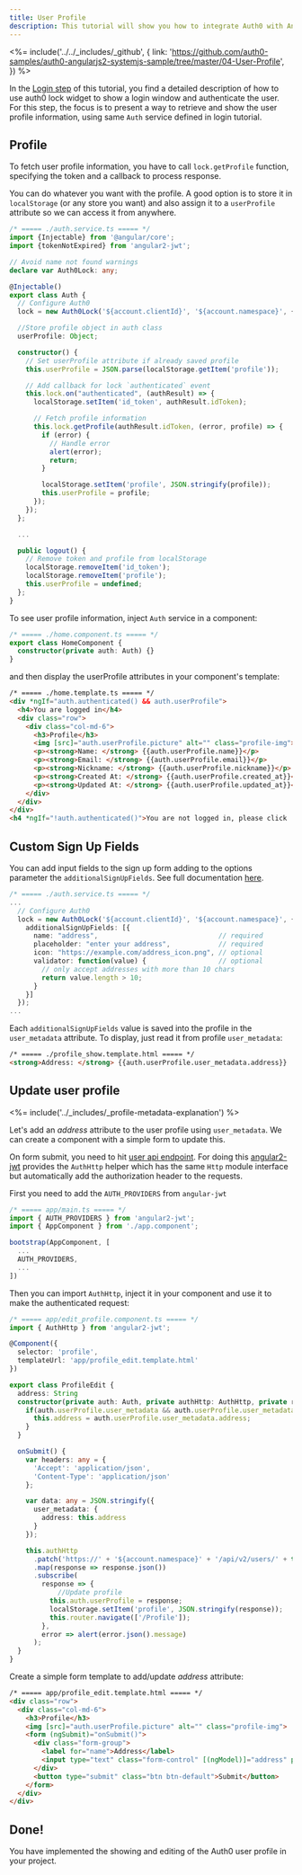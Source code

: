 ```yaml
---
title: User Profile
description: This tutorial will show you how to integrate Auth0 with Angular2 to authenticate and fetch/show profile information.
---
```


<%= include('../../_includes/_github', {
  link: 'https://github.com/auth0-samples/auth0-angularjs2-systemjs-sample/tree/master/04-User-Profile',
}) %>

In the [Login step](/quickstart/spa/angular2/01-login) of this tutorial, you find a detailed description of how to use auth0 lock widget to show a login window and authenticate the user. For this step, the focus is to present a way to retrieve and show the user profile information, using same `Auth` service defined in login tutorial.

## Profile

To fetch user profile information, you have to call `lock.getProfile` function, specifying the token and a callback to process response.

You can do whatever you want with the profile.
A good option is to store it in `localStorage` (or any store you want) and also assign it to a `userProfile` attribute so we can access it from anywhere.

```typescript
/* ===== ./auth.service.ts ===== */
import {Injectable} from '@angular/core';
import {tokenNotExpired} from 'angular2-jwt';

// Avoid name not found warnings
declare var Auth0Lock: any;

@Injectable()
export class Auth {
  // Configure Auth0
  lock = new Auth0Lock('${account.clientId}', '${account.namespace}', {});

  //Store profile object in auth class
  userProfile: Object;

  constructor() {
    // Set userProfile attribute if already saved profile
    this.userProfile = JSON.parse(localStorage.getItem('profile'));

    // Add callback for lock `authenticated` event
    this.lock.on("authenticated", (authResult) => {
      localStorage.setItem('id_token', authResult.idToken);

      // Fetch profile information
      this.lock.getProfile(authResult.idToken, (error, profile) => {
        if (error) {
          // Handle error
          alert(error);
          return;
        }

        localStorage.setItem('profile', JSON.stringify(profile));
        this.userProfile = profile;
      });
    });
  };

  ...

  public logout() {
    // Remove token and profile from localStorage
    localStorage.removeItem('id_token');
    localStorage.removeItem('profile');
    this.userProfile = undefined;
  };
}
```
To see user profile information, inject `Auth` service in a component:

```typescript
/* ===== ./home.component.ts ===== */
export class HomeComponent {
  constructor(private auth: Auth) {}
}
```

and then display the userProfile attributes in your component's template:

```html
/* ===== ./home.template.ts ===== */
<div *ngIf="auth.authenticated() && auth.userProfile">
  <h4>You are logged in</h4>
  <div class="row">
    <div class="col-md-6">
      <h3>Profile</h3>
      <img [src]="auth.userProfile.picture" alt="" class="profile-img">
      <p><strong>Name: </strong> {{auth.userProfile.name}}</p>
      <p><strong>Email: </strong> {{auth.userProfile.email}}</p>
      <p><strong>Nickname: </strong> {{auth.userProfile.nickname}}</p>
      <p><strong>Created At: </strong> {{auth.userProfile.created_at}}</p>
      <p><strong>Updated At: </strong> {{auth.userProfile.updated_at}}</p>
    </div>
  </div>
</div>
<h4 *ngIf="!auth.authenticated()">You are not logged in, please click 'Log in' button to login</h4>
```

## Custom Sign Up Fields

You can add input fields to the sign up form adding to the options parameter the `additionalSignUpFields`. See full documentation [here](https://github.com/auth0/lock/tree/v10.0.0-rc.2#additional-sign-up-fields).

```typescript
/* ===== ./auth.service.ts ===== */
...
  // Configure Auth0
  lock = new Auth0Lock('${account.clientId}', '${account.namespace}', {
    additionalSignUpFields: [{
      name: "address",                              // required
      placeholder: "enter your address",            // required
      icon: "https://example.com/address_icon.png", // optional
      validator: function(value) {                  // optional
        // only accept addresses with more than 10 chars
        return value.length > 10;
      }
    }]
  });
...
```
Each `additionalSignUpFields` value is saved into the profile in the `user_metadata` attribute.
To display, just read it from profile `user_metadata`:

```html
/* ===== ./profile_show.template.html ===== */
<strong>Address: </strong> {{auth.userProfile.user_metadata.address}}
```

## Update user profile

<%= include('../_includes/_profile-metadata-explanation') %>

Let's add an *address* attribute to the user profile using `user_metadata`. We can create a component with a simple form to update this.

On form submit, you need to hit [user api endpoint](/api/management/v2#!/Users/patch_users_by_id). For doing this [angular2-jwt](https://github.com/auth0/angular2-jwt) provides the `AuthHttp` helper which has the same `Http` module interface but automatically add the authorization header to the requests.

First you need to add the `AUTH_PROVIDERS` from `angular-jwt`

```typescript
/* ===== app/main.ts ===== */
import { AUTH_PROVIDERS } from 'angular2-jwt';
import { AppComponent } from './app.component';

bootstrap(AppComponent, [
  ...
  AUTH_PROVIDERS,
  ...
])
```

Then you can import `AuthHttp`, inject it in your component and use it to make the authenticated request:


```typescript
/* ===== app/edit_profile.component.ts ===== */
import { AuthHttp } from 'angular2-jwt';

@Component({
  selector: 'profile',
  templateUrl: 'app/profile_edit.template.html'
})

export class ProfileEdit {
  address: String
  constructor(private auth: Auth, private authHttp: AuthHttp, private router: Router) {
    if(auth.userProfile.user_metadata && auth.userProfile.user_metadata.address){
      this.address = auth.userProfile.user_metadata.address;
    }
  }

  onSubmit() {
    var headers: any = {
      'Accept': 'application/json',
      'Content-Type': 'application/json'
    };

    var data: any = JSON.stringify({
      user_metadata: {
        address: this.address
      }
    });

    this.authHttp
      .patch('https://' + '${account.namespace}' + '/api/v2/users/' + this.auth.userProfile.user_id, data, {headers: headers})
      .map(response => response.json())
      .subscribe(
        response => {
        	//Update profile
          this.auth.userProfile = response;
          localStorage.setItem('profile', JSON.stringify(response));
          this.router.navigate(['/Profile']);
        },
        error => alert(error.json().message)
      );
  }
}
```

Create a simple form template to add/update *address* attribute:

```html
/* ===== app/profile_edit.template.html ===== */
<div class="row">
  <div class="col-md-6">
    <h3>Profile</h3>
    <img [src]="auth.userProfile.picture" alt="" class="profile-img">
    <form (ngSubmit)="onSubmit()">
      <div class="form-group">
        <label for="name">Address</label>
        <input type="text" class="form-control" [(ngModel)]="address" placeholder="Enter address">
      </div>
      <button type="submit" class="btn btn-default">Submit</button>
    </form>
  </div>
</div>
```

## Done!

You have implemented the showing and editing of the Auth0 user profile in your project.
